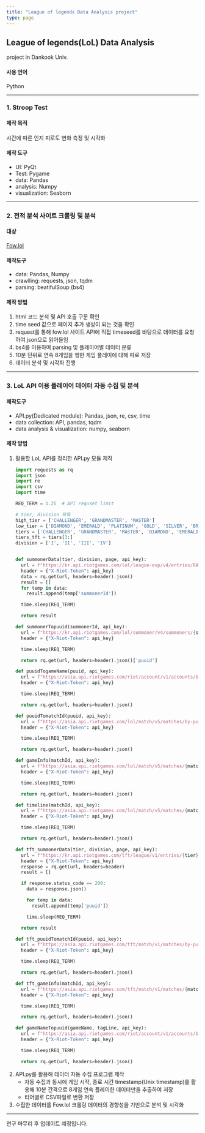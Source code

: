 ```yaml
---
title: "League of legends Data Analysis project"
type: page
---
```


## League of legends(LoL) Data Analysis
project in Dankook Univ.

#### 사용 언어
Python

---

### 1. Stroop Test
#### 제작 목적
시간에 따른 인지 피로도 변화 측정 및 시각화

#### 제작 도구
- UI: PyQt
- Test: Pygame
- data: Pandas
- analysis: Numpy
- visualization: Seaborn

---

### 2. 전적 분석 사이트 크롤링 및 분석
#### 대상
[Fow.lol](Fow.lol)

#### 제작도구
- data: Pandas, Numpy
- crawlling: requests, json, tqdm
- parsing: beatifulSoup (bs4)

#### 제작 방법
1. html 코드 분석 및 API 호출 구문 확인
2. time seed 값으로 페이지 추가 생성이 되는 것을 확인
3. request를 통해 fow.lol 사이트 API에 직접 timeseed를 바탕으로 데이터를 요청하여 json으로 읽어들임
4. bs4를 이용하여 parsing 및 플레이어별 데이터 분류
5. 10분 단위로 연속 8게임을 행한 게임 플레이에 대해 따로 저장
6. 데이터 분석 및 시각화 진행

---

### 3. LoL API 이용 플레이어 데이터 자동 수집 및 분석
#### 제작도구
- API.py(Dedicated module): Pandas, json, re, csv, time
- data collection: API, pandas, tqdm
- data analysis & visualization: numpy, seaborn

#### 제작 방법
1. 활용할 LoL API를 정리한 API.py 모듈 제작
   ``` python
   import requests as rq
   import json
   import re
   import csv
   import time

   REQ_TERM = 1.25  # API requset limit

   # tier, division 목록
   high_tier = ['CHALLENGER', 'GRANDMASTER', 'MASTER']
   low_tier = ['DIAMOND', 'EMERALD', 'PLATINUM', 'GOLD', 'SILVER', 'BRONZE']
   tiers = ['CHALLENGER', 'GRANDMASTER', 'MASTER', 'DIAMOND', 'EMERALD', 'PLATINUM', 'GOLD', 'SILVER', 'BRONZE']
   tiers_tft = tiers[3:]
   division = ['I', 'II', 'III', 'IV']


   def summonerData(tier, division, page, api_key):
     url = f"https://kr.api.riotgames.com/lol/league-exp/v4/entries/RANKED_SOLO_5x5/{tier}/{division}?page={page}"
     header = {"X-Riot-Token": api_key}
     data = rq.get(url, headers=header).json()
     result = []
     for temp in data:
       result.append(temp['summonerId'])

     time.sleep(REQ_TERM)

     return result

   def summonerTopuuid(summonerId, api_key):
     url = f"https://kr.api.riotgames.com/lol/summoner/v4/summoners/{summonerId}"
     header = {"X-Riot-Token": api_key}

     time.sleep(REQ_TERM)

     return rq.get(url, headers=header).json()['puuid']

   def puuidTogameName(puuid, api_key):
     url = f"https://asia.api.riotgames.com/riot/account/v1/accounts/by-puuid/{puuid}"
     header = {"X-Riot-Token": api_key}

     time.sleep(REQ_TERM)

     return rq.get(url, headers=header).json()

   def puuidTomatchId(puuid, api_key):
     url = f"https://asia.api.riotgames.com/lol/match/v5/matches/by-puuid/{puuid}/ids?type=ranked&start=0&count=100"
     header = {"X-Riot-Token": api_key}

     time.sleep(REQ_TERM)

     return rq.get(url, headers=header).json()

   def gameInfo(matchId, api_key):
     url = f"https://asia.api.riotgames.com/lol/match/v5/matches/{matchId}"
     header = {"X-Riot-Token": api_key}

     time.sleep(REQ_TERM)

     return rq.get(url, headers=header).json()

   def timeline(matchId, api_key):
     url = f"https://asia.api.riotgames.com/lol/match/v5/matches/{matchId}/timeline"
     header = {"X-Riot-Token": api_key}

     time.sleep(REQ_TERM)

     return rq.get(url, headers=header).json()

   def tft_summonerData(tier, division, page, api_key):
     url = f"https://kr.api.riotgames.com/tft/league/v1/entries/{tier}/{division}?queue=RANKED_TFT&page={page}"
     header = {"X-Riot-Token": api_key}
     response = rq.get(url, headers=header)
     result = []

     if response.status_code == 200:
       data = response.json()

       for temp in data:
         result.append(temp['puuid'])

       time.sleep(REQ_TERM)

     return result

   def tft_puuidTomatchId(puuid, api_key):
     url = f"https://asia.api.riotgames.com/tft/match/v1/matches/by-puuid/{puuid}/ids"
     header = {"X-Riot-Token": api_key}

     time.sleep(REQ_TERM)

     return rq.get(url, headers=header).json()

   def tft_gameInfo(matchId, api_key):
     url = f"https://asia.api.riotgames.com/tft/match/v1/matches/{matchId}"
     header = {"X-Riot-Token": api_key}

     time.sleep(REQ_TERM)

     return rq.get(url, headers=header).json()

   def gameNameTopuuid(gameName, tagLine, api_key):
     url = f"https://asia.api.riotgames.com/riot/account/v1/accounts/by-riot-id/{gameName}/{tagLine}"
     header = {"X-Riot-Token": api_key}

     time.sleep(REQ_TERM)

     return rq.get(url, headers=header).json()
   ```
2. API.py를 활용해 데이터 자동 수집 프로그램 제작
   - 자동 수집과 동시에 게임 시작, 종료 시간 timestamp(Unix timestamp)를 활용해 10분 간격으로 8게임 연속 플레이한 데이터만을 추출하여 저장
   - 티어별로 CSV파일로 변환 저장
3. 수집한 데이터를 Fow.lol 크롤링 데이터의 경향성을 기반으로 분석 및 시각화

---

연구 마무리 후 업데이트 예정입니다.
